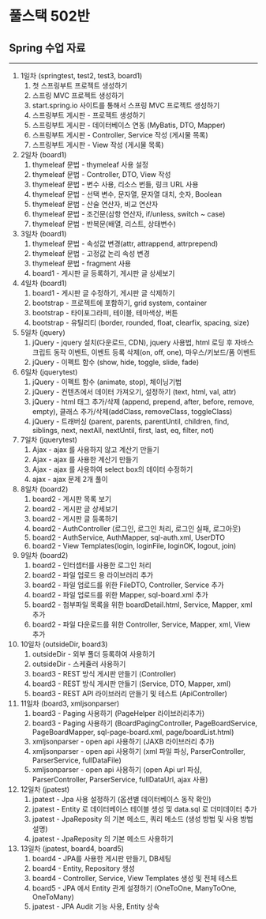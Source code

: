 # 풀스택 502반
## Spring 수업 자료

---

1. 1일차 (springtest, test2, test3, board1)
	1. 첫 스프링부트 프로젝트 생성하기
	2. 스프링 MVC 프로젝트 생성하기
	3. start.spring.io 사이트를 통해서 스프링 MVC 프로젝트 생성하기
	4. 스프링부트 게시판 - 프로젝트 생성하기
	5. 스프링부트 게시판 - 데이터베이스 연동 (MyBatis, DTO, Mapper)
	6. 스프링부트 게시판 - Controller, Service 작성 (게시물 목록)
	7. 스프링부트 게시판 - View 작성 (게시물 목록)
2. 2일차 (board1)
	1. thymeleaf 문법 - thymeleaf 사용 설정
	2. thymeleaf 문법 - Controller, DTO, View 작성
	3. thymeleaf 문법 - 변수 사용, 리소스 번들, 링크 URL 사용
	4. thymeleaf 문법 - 선택 변수, 문자열, 문자열 대치, 숫자, Boolean
	5. thymeleaf 문법 - 산술 연산자, 비교 연산자
	6. thymeleaf 문법 - 조건문(삼항 연산자, if/unless, switch ~ case)
	7. thymeleaf 문법 - 반복문(배열, 리스트, 상태변수)
3. 3일차 (board1)
	1. thymeleaf 문법 - 속성값 변경(attr, attrappend, attrprepend)
	2. thymeleaf 문법 - 고정값 논리 속성 변경
	3. thymeleaf 문법 - fragment 사용
	4. board1 - 게시판 글 등록하기, 게시판 글 상세보기
4. 4일차 (board1)
	1. board1 - 게시판 글 수정하기, 게시판 글 삭제하기
	2. bootstrap - 프로젝트에 포함하기, grid system, container
	3. bootstrap - 타이포그라피, 테이블, 테마색상, 버튼
	4. bootstrap - 유틸리티 (border, rounded, float, clearfix, spacing, size)
5. 5일차 (jquery)
	1. jQuery - jquery 설치(다운로드, CDN), jquery 사용법, html 로딩 후 자바스크립트 동작 이벤트, 이벤트 등록 삭제(on, off, one), 마우스/키보드/폼 이벤트
	2. jQuery - 이펙트 함수 (show, hide, toggle, slide, fade)
6. 6일차 (jquerytest)
	1. jQuery - 이펙트 함수 (animate, stop), 체이닝기법
	2. jQuery - 컨텐츠에서 데이터 가져오기, 설정하기 (text, html, val, attr)
	3. jQuery - html 태그 추가/삭제 (append, prepend, after, before, remove, empty), 클래스 추가/삭제(addClass, removeClass, toggleClass)
	4. jQuery - 트래버싱 (parent, parents, parentUntil, children, find, siblings, next, nextAll, nextUntil, first, last, eq, filter, not)
7. 7일차 (jquerytest)
	1. Ajax - ajax 를 사용하지 않고 계산기 만들기
	2. Ajax - ajax 를 사용한 계산기 만들기
	3. Ajax - ajax 를 사용하여 select box의 데이터 수정하기
	4. ajax - ajax 문제 2개 풀이
8. 8일차 (board2)
	1. board2 - 게시판 목록 보기
	2. board2 - 게시판 글 상세보기
	3. board2 - 게시판 글 등록하기
	4. board2 - AuthController (로그인, 로그인 처리, 로그인 실패, 로그아웃)
	5. board2 - AuthService, AuthMapper, sql-auth.xml, UserDTO
	6. board2 - View Templates(login, loginFile, loginOK, logout, join)
9. 9일차 (board2)
	1. board2 - 인터셉터를 사용한 로그인 처리
	2. board2 - 파일 업로드 용 라이브러리 추가
	3. board2 - 파일 업로드를 위한 FileDTO, Controller, Service 추가
	4. board2 - 파일 업로드를 위한 Mapper, sql-board.xml 추가
	5. board2 - 첨부파일 목록을 위한 boardDetail.html, Service, Mapper, xml 추가
	6. board2 - 파일 다운로드를 위한 Controller, Service, Mapper, xml, View 추가
10. 10일차 (outsideDir, board3)
	1. outsideDir - 외부 폴더 등록하여 사용하기
	2. outsideDir - 스케쥴러 사용하기
	3. board3 - REST 방식 게시판 만들기 (Controller)
	4. board3 - REST 방식 게시판 만들기 (Service, DTO, Mapper, xml)
	5. board3 - REST API 라이브러리 만들기 및 테스트 (ApiController)
11. 11일차 (board3, xmljsonparser)
	1. board3 - Paging 사용하기 (PageHelper 라이브러리추가)
	2. board3 - Paging 사용하기 (BoardPagingController, PageBoardService, PageBoardMapper, sql-page-board.xml, page/boardList.html)
	3. xmljsonparser - open api 사용하기 (JAXB 라이브러리 추가)
	4. xmljsonparser - open api 사용하기 (xml 파일 파싱, ParserController, ParserService, fullDataFile)
	5. xmljsonparser - open api 사용하기 (open Api url 파싱, ParserController, ParserService, fullDataUrl, ajax 사용)
12. 12일차 (jpatest)
	1. jpatest - Jpa 사용 설정하기 (옵션별 데이터베이스 동작 확인)
	2. jpatest - Entity 로 데이터베이스 테이블 생성 및 data.sql 로 더미데이터 추가
	3. jpatest - JpaReposity 의 기본 메소드, 쿼리 메소드 (생성 방법 및 사용 방법 설명)
	4. jpatest - JpaReposity 의 기본 메소드 사용하기
13. 13일차 (jpatest, board4, board5)
	1. board4 - JPA를 사용한 게시판 만들기, DB세팅
	2. board4 - Entity, Repository 생성
	3. board4 - Controller, Service, View Templates 생성 및 전체 테스트
	4. board5 - JPA 에서 Entity 관계 설정하기 (OneToOne, ManyToOne, OneToMany)
	5. jpatest - JPA Audit 기능 사용, Entity 상속